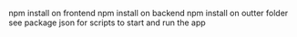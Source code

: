 npm install on frontend
npm install on backend
npm install on outter folder
see package json for scripts  to start and run the app